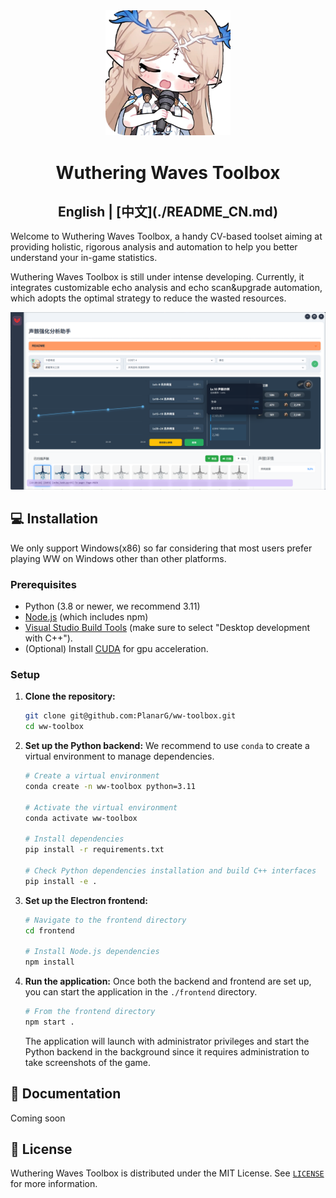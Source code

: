 <div align="center">
  <img src="./docs/img/logo.png" alt="Logo" width="200">
  <h1 align="center">Wuthering Waves Toolbox</h1>
  <h2 align="center">
    English | [中文](./README_CN.md)
  </h2>
</div>

Welcome to Wuthering Waves Toolbox, a handy CV-based toolset aiming at providing holistic, rigorous analysis and automation to help you better understand your in-game statistics. 

Wuthering Waves Toolbox is still under intense developing. Currently, it integrates customizable echo analysis and echo scan&upgrade automation, which adopts the optimal strategy to reduce the wasted resources.

![Screenshot](./docs/img/screenshot.png)

## 💻 Installation

We only support Windows(x86) so far considering that most users prefer playing WW on Windows other than other platforms.

### Prerequisites

- Python (3.8 or newer, we recommend 3.11)
- [Node.js](https://nodejs.org/en) (which includes npm)
- [Visual Studio Build Tools](https://visualstudio.microsoft.com/visual-cpp-build-tools/) (make sure to select "Desktop development with C++").
- (Optional) Install [CUDA](https://developer.nvidia.com/cuda-12-6-0-download-archive?target_os=Windows&target_arch=x86_64&target_version=11&target_type=exe_local) for gpu acceleration.

### Setup

1.  **Clone the repository:**
    ```bash
    git clone git@github.com:PlanarG/ww-toolbox.git
    cd ww-toolbox
    ```

2.  **Set up the Python backend:**
    We recommend to use `conda` to create a virtual environment to manage dependencies.

    ```bash
    # Create a virtual environment
    conda create -n ww-toolbox python=3.11

    # Activate the virtual environment
    conda activate ww-toolbox

    # Install dependencies
    pip install -r requirements.txt

    # Check Python dependencies installation and build C++ interfaces
    pip install -e .
    ```

3.  **Set up the Electron frontend:**
    ```bash
    # Navigate to the frontend directory
    cd frontend

    # Install Node.js dependencies
    npm install
    ```

4.  **Run the application:**
    Once both the backend and frontend are set up, you can start the application in the `./frontend` directory.

    ```bash
    # From the frontend directory
    npm start .
    ```
    The application will launch with administrator privileges and start the Python backend in the background since it requires administration to take screenshots of the game.

## 📖 Documentation

Coming soon

## 📜 License

Wuthering Waves Toolbox is distributed under the MIT License. See [`LICENSE`](./LICENSE) for more information.